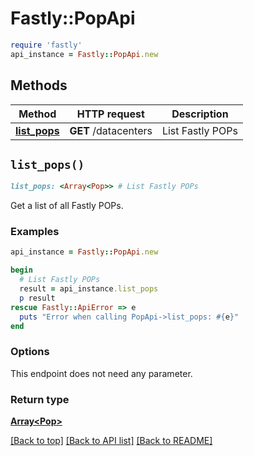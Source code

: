# Fastly::PopApi


```ruby
require 'fastly'
api_instance = Fastly::PopApi.new
```

## Methods

| Method | HTTP request | Description |
| ------ | ------------ | ----------- |
| [**list_pops**](PopApi.md#list_pops) | **GET** /datacenters | List Fastly POPs |


## `list_pops()`

```ruby
list_pops: <Array<Pop>> # List Fastly POPs
```

Get a list of all Fastly POPs.

### Examples

```ruby
api_instance = Fastly::PopApi.new

begin
  # List Fastly POPs
  result = api_instance.list_pops
  p result
rescue Fastly::ApiError => e
  puts "Error when calling PopApi->list_pops: #{e}"
end
```

### Options

This endpoint does not need any parameter.

### Return type

[**Array&lt;Pop&gt;**](Pop.md)

[[Back to top]](#) [[Back to API list]](../../README.md#endpoints)
[[Back to README]](../../README.md)

